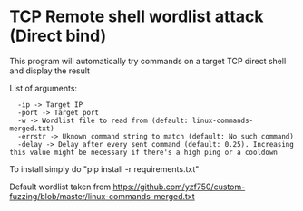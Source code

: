 # TCP Remote shell wordlist attack (Direct bind)

This program will automatically try commands on a target TCP direct shell and display the result

List of arguments:

```
  -ip -> Target IP
  -port -> Target port
  -w -> Wordlist file to read from (default: linux-commands-merged.txt)
  -errstr -> Uknown command string to match (default: No such command)
  -delay -> Delay after every sent command (default: 0.25). Increasing this value might be necessary if there's a high ping or a cooldown
```

To install simply do "pip install -r requirements.txt"

Default wordlist taken from https://github.com/yzf750/custom-fuzzing/blob/master/linux-commands-merged.txt
